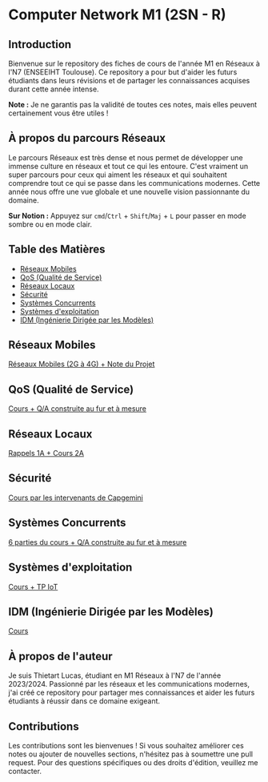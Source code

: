 # Computer Network M1 (2SN - R)

## Introduction

Bienvenue sur le repository des fiches de cours de l'année M1 en Réseaux à l'N7 (ENSEEIHT Toulouse). Ce repository a pour but d'aider les futurs étudiants dans leurs révisions et de partager les connaissances acquises durant cette année intense. 

**Note :** Je ne garantis pas la validité de toutes ces notes, mais elles peuvent certainement vous être utiles !

## À propos du parcours Réseaux

Le parcours Réseaux est très dense et nous permet de développer une immense culture en réseaux et tout ce qui les entoure. C'est vraiment un super parcours pour ceux qui aiment les réseaux et qui souhaitent comprendre tout ce qui se passe dans les communications modernes. Cette année nous offre une vue globale et une nouvelle vision passionnante du domaine.

**Sur Notion :** 
Appuyez sur `cmd`/`Ctrl` + `Shift`/`Maj` + `L` pour passer en mode sombre ou en mode clair.

## Table des Matières

- [Réseaux Mobiles](#réseaux-mobiles)
- [QoS (Qualité de Service)](#qos-qualité-de-service)
- [Réseaux Locaux](#réseaux-locaux)
- [Sécurité](#sécurité)
- [Systèmes Concurrents](#systèmes-concurrents)
- [Systèmes d'exploitation](#systèmes-dexploitation)
- [IDM (Ingénierie Dirigée par les Modèles)](#idm-ingénierie-dirigée-par-les-modèles)

## Réseaux Mobiles

[Réseaux Mobiles (2G à 4G) + Note du Projet](https://pineapple-bell-588.notion.site/R-seaux-Mobiles-709dbb0c135849e1b8518e1125588f39)

## QoS (Qualité de Service)

[Cours + Q/A construite au fur et à mesure](https://pineapple-bell-588.notion.site/QoS-ae8c8c40ae5848579e32a59e088ccaa3)

## Réseaux Locaux

[Rappels 1A + Cours 2A](https://pineapple-bell-588.notion.site/7ee283b41fad4da7b1e88d24e54bf595?v=f7b43c8b34124117bbb83ccf0de24e25)

## Sécurité

[Cours par les intervenants de Capgemini](https://pineapple-bell-588.notion.site/S-curit-7083f58422ec48c2a6b7a2c376b02ebb)

## Systèmes Concurrents

[6 parties du cours + Q/A construite au fur et à mesure](https://pineapple-bell-588.notion.site/Cours-Syst-mes-Concurrents-970103496d5444f7a23c7d4bb8e8ebbc)

## Systèmes d'exploitation

[Cours + TP IoT](https://pineapple-bell-588.notion.site/Syst-mes-d-exploitation-cours-359c4608ae22452d85a5162423b30565)

## IDM (Ingénierie Dirigée par les Modèles)

[Cours](https://pineapple-bell-588.notion.site/IDM-f9a1ac656c0543abaad41fdb7e1dce89?pvs=74)

## À propos de l'auteur

Je suis Thietart Lucas, étudiant en M1 Réseaux à l'N7 de l'année 2023/2024. Passionné par les réseaux et les communications modernes, j'ai créé ce repository pour partager mes connaissances et aider les futurs étudiants à réussir dans ce domaine exigeant.

## Contributions

Les contributions sont les bienvenues ! Si vous souhaitez améliorer ces notes ou ajouter de nouvelles sections, n'hésitez pas à soumettre une pull request. Pour des questions spécifiques ou des droits d'édition, veuillez me contacter.

